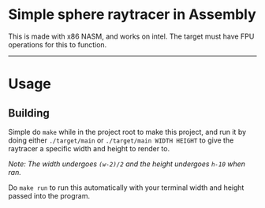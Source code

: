 # Simple sphere raytracer in Assembly
This is made with x86 NASM, and works on intel.
The target must have FPU operations for this to function.

---
# Usage
## Building
Simple do `make` while in the project root to make this project, and run it by doing either `./target/main` or `./target/main WIDTH HEIGHT` to give the raytracer a specific width and height to render to.

*Note: The width undergoes `(w-2)/2` and the height undergoes `h-10` when ran.*

Do `make run` to run this automatically with your terminal width and height passed into the program.
